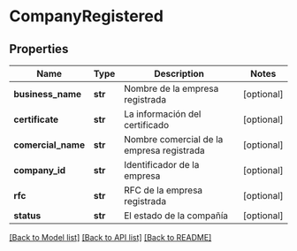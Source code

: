 # CompanyRegistered

## Properties
Name | Type | Description | Notes
------------ | ------------- | ------------- | -------------
**business_name** | **str** | Nombre de la empresa registrada | [optional] 
**certificate** | **str** | La información del certificado | [optional] 
**comercial_name** | **str** | Nombre comercial de la empresa registrada | [optional] 
**company_id** | **str** | Identificador de la empresa | [optional] 
**rfc** | **str** | RFC de la empresa registrada | [optional] 
**status** | **str** | El estado de la compañía | [optional] 

[[Back to Model list]](../README.md#documentation-for-models) [[Back to API list]](../README.md#documentation-for-api-endpoints) [[Back to README]](../README.md)


